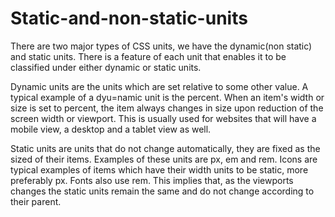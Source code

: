 # Static-and-non-static-units

There are two major types of CSS units, we have the dynamic(non static) and static units. There is a feature of each unit that enables it to be classified under either dynamic or static units.

Dynamic units are the units which are set relative to some other value. A typical example of a dyu=namic unit is the percent. When an item's width or size is set to percent, the item always changes in size upon reduction of the screen width or viewport. This is usually used for websites that will have a mobile view, a desktop and a tablet view as well.

Static units are units that do not change automatically, they are fixed as the sized of their items. Examples of these units are px, em and rem. Icons are typical examples of items which have their width units to be static, more preferably px. Fonts also use rem. This implies that, as the viewports changes the static units remain the same and do not change according to their parent.
